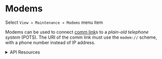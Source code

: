 # Modems

Select `View ➔ Maintenance ➔ Modems` menu item

Modems can be used to connect [comm link]s to a *plain-old telephone system*
(POTS).  The URI of the comm link must use the `modem://` scheme, with a
phone number instead of IP address.

<details>
<summary>API Resources</summary>

* `iris/api/modem`
* `iris/api/modem/{name}`

Attribute [permissions]:

| Access       | Minimal    | Full        |
|--------------|------------|-------------|
| Read Only    | name       |             |
| 💡 Manage    | enabled    | timeout\_ms |
| 🔧 Configure |            | uri, config |

</details>


[comm link]: comm_links.html
[permissions]: permissions.html
